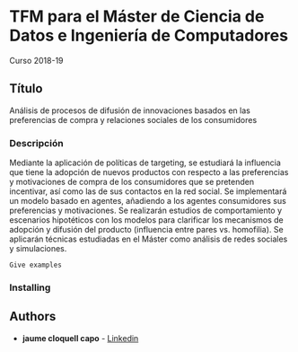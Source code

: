 # TFM para el Máster de Ciencia de Datos e Ingeniería de Computadores
Curso 2018-19

## Título

Análisis de procesos de difusión de innovaciones basados en las preferencias de compra y relaciones sociales de los consumidores

### Descripción

Mediante la aplicación de políticas de targeting, se estudiará la influencia que tiene la adopción de nuevos productos con respecto a las preferencias y motivaciones de compra de los consumidores que se pretenden incentivar, así como las de sus contactos en la red social. Se implementará un modelo basado en agentes, añadiendo a los agentes consumidores sus preferencias y motivaciones. Se realizarán estudios de comportamiento y escenarios hipotéticos con los modelos para clarificar los mecanismos de adopción y difusión del producto (influencia entre pares vs. homofilia). Se aplicarán técnicas estudiadas en el Máster como análisis de redes sociales y simulaciones.

```
Give examples
```

### Installing


## Authors

* **jaume cloquell capo** - [Linkedin](https://www.linkedin.com/in/jaume-cloquell-119765b7)

